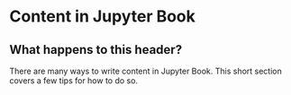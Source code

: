Content in Jupyter Book
=======================

## What happens to this header?

There are many ways to write content in Jupyter Book. This short section
covers a few tips for how to do so.
